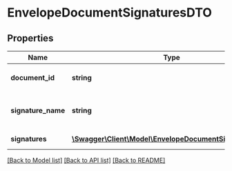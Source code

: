 # EnvelopeDocumentSignaturesDTO

## Properties
Name | Type | Description | Notes
------------ | ------------- | ------------- | -------------
**document_id** | **string** | Envelope document uuid | 
**signature_name** | **string** | Envelope document signature name | 
**signatures** | [**\Swagger\Client\Model\EnvelopeDocumentSignatureDTO[]**](EnvelopeDocumentSignatureDTO.md) | Document signatures | 

[[Back to Model list]](../../README.md#documentation-for-models) [[Back to API list]](../../README.md#documentation-for-api-endpoints) [[Back to README]](../../README.md)

